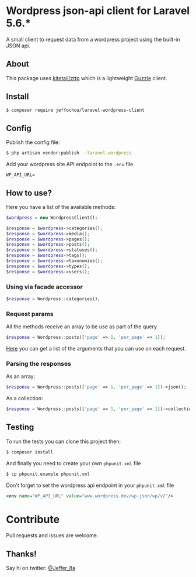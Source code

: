 # Wordpress json-api client for Laravel 5.6.*
A small client to request data from a wordpress project using the built-in JSON api.

## About
This package uses [kitetail/zttp](https://github.com/kitetail/zttp) which is a lightweight [Guzzle](https://github.com/guzzle/guzzle) client.

## Install
```bash
$ composer require jeffochoa/laravel-wordpress-client
```

## Config
Publish the config file:
```bash
$ php artisan vendor:publish --laravel-wordpress
```

Add your wordpress site API endpoint to the `.env` file
```text
WP_API_URL=
```


## How to use?
Here you have a list of  the available methods:

```php
$wordpress = new WordpressClient();

$response = $wordpress->categories();
$response = $wordpress->media();
$response = $wordpress->pages();
$response = $wordpress->posts();
$response = $wordpress->statuses();
$response = $wordpress->tags();
$response = $wordpress->taxonomies();
$response = $wordpress->types();
$response = $wordpress->users();
```

### Using via facade accessor
```php
$response = Wordpress::categories();
```

### Request params
All the methods receive an array to be use as part of the query
```php
$response = Wordpress::posts(['page' => 1, 'per_page' => 1]);
```

[Here](https://developer.wordpress.org/rest-api/reference/posts/#list-posts) you can get a list of the arguments that you can use on each request.

### Parsing the responses
As an array:
```php
$response = Wordpress::posts(['page' => 1, 'per_page' => 1])->json();
```

As a collection:
```php
$response = Wordpress::posts(['page' => 1, 'per_page' => 1])->collection();
```

## Testing
To run the tests you can clone this project then:

```bash
$ composer install
```

And finally you need to create your own `phpunit.xml` file
```bash
$ cp phpunit.example phpunit.xml
```

Don't forget to set the wordpress api endpoint in your `phpunit.xml` file
```xml
<env name="WP_API_URL" value="www.wordpress.dev/wp-json/wp/v2"/>
```

# Contribute
Pull requests and issues are welcome.

## Thanks!
Say hi on twitter: [@Jeffer_8a](https://twitter.com/Jeffer_8a)
